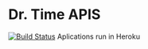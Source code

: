 # Dr. Time APIS
[![Build Status](https://travis-ci.com/CharlesTenorio/apisdr.svg?branch=master)](https://travis-ci.com/CharlesTenorio/apisdr)
Aplications run in Heroku